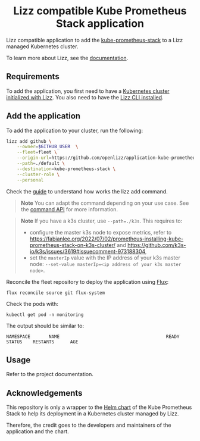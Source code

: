 <h1 align="center">Lizz compatible Kube Prometheus Stack application</h1>

Lizz compatible application to add the [kube-prometheus-stack](https://github.com/prometheus-community/helm-charts/tree/main/charts/kube-prometheus-stack) to a Lizz managed Kubernetes cluster.

To learn more about Lizz, see the [documentation](https://openlizz.com).

## Requirements

To add the application, you first need to have a [Kubernetes cluster initialized with Lizz](https://openlizz.com/docs/guides/init).
You also need to have the [Lizz CLI installed](https://openlizz.com/docs/installation).

## Add the application

To add the application to your cluster, run the following:

```bash
lizz add github \
    --owner=$GITHUB_USER  \
    --fleet=fleet \
    --origin-url=https://github.com/openlizz/application-kube-prometheus-stack \
    --path=./default \
    --destination=kube-prometheus-stack \
    --cluster-role \
    --personal
```

Check the [guide](https://openlizz.com/docs/guides/add) to understand how works the lizz add command.

> **Note**
> You can adapt the command depending on your use case. See the [command API](https://openlizz.com/docs/cli/lizz_add_github) for more information.

> **Note**
> If you have a k3s cluster, use `--path=./k3s`. This requires to:
>
> - configure the master k3s node to expose metrics, refer to https://fabianlee.org/2022/07/02/prometheus-installing-kube-prometheus-stack-on-k3s-cluster/ and https://github.com/k3s-io/k3s/issues/3619#issuecomment-973188304,
> - set the `masterIp` value with the IP address of your k3s master node: `--set-value masterIp=<ip address of your k3s master node>`.

Reconcile the fleet repository to deploy the application using [Flux](https://fluxcd.io/):

```
flux reconcile source git flux-system
```

Check the pods with:

```
kubectl get pod -n monitoring
```

The output should be similar to:

```
NAMESPACE       NAME                                        READY   STATUS    RESTARTS      AGE
```

## Usage

Refer to the project documentation.

## Acknowledgements

This repository is only a wrapper to the [Helm chart](https://github.com/prometheus-community/helm-charts/tree/main/charts/kube-prometheus-stack) of the Kube Prometheus Stack to help its deployment in a Kubernetes cluster managed by Lizz.

Therefore, the credit goes to the developers and maintainers of the application and the chart.
